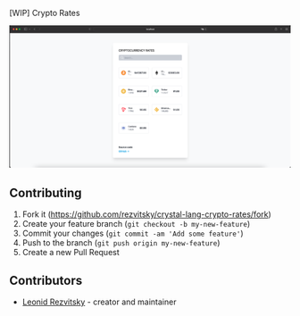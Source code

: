 [WIP] Crypto Rates

![preview](public/images/preview.png "Preview")

## Contributing

1. Fork it (<https://github.com/rezvitsky/crystal-lang-crypto-rates/fork>)
2. Create your feature branch (`git checkout -b my-new-feature`)
3. Commit your changes (`git commit -am 'Add some feature'`)
4. Push to the branch (`git push origin my-new-feature`)
5. Create a new Pull Request

## Contributors

- [Leonid Rezvitsky](https://github.com/rezvitsky) - creator and maintainer
